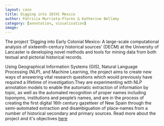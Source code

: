 ```yaml
---
layout: case
title: Digging into 16thC Mexico
author: Patricia Murrieta-Flores & Katherine Bellamy
category: [annotation, visualisation]
image:  
---
```


The project ‘Digging into Early Colonial Mexico: A large-scale computational analysis of sixteenth-century historical sources’ (DECM) at the University of Lancaster is 
developing novel methods and tools for mining data from both textual and pictorial historical records. 

Using Geographical Information Systems (GIS), Natural Language Processing (NLP), and Machine Learning, the project aims to create new 
ways of answering vital research questions which would previously have required a lifetime of investigation.They are experimenting with 
NLP annotation models to enable the automatic extraction of information by topic, as well as the automated 
recognition of proper names including toponyms, institutions and people’s names, and are in the process of creating the first digital 
16th century gazetteer of New Spain through the semi-automated extraction and disambiguation of place-names from a number of 
historical secondary and primary sources. Read more about the project and it's objectives <a href="https://pro.europeana.eu/page/issue-12-pelagios#annotating-16th-century-mexican-historical-maps-with-recogito">here</a> 
